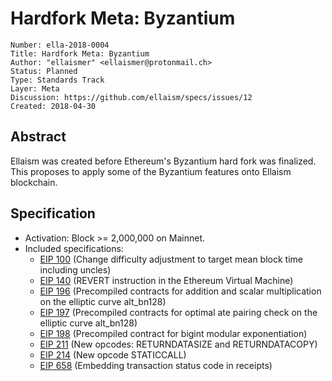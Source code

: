 # Hardfork Meta: Byzantium

    Number: ella-2018-0004
    Title: Hardfork Meta: Byzantium
    Author: "ellaismer" <ellaismer@protonmail.ch>
    Status: Planned
    Type: Standards Track
    Layer: Meta
    Discussion: https://github.com/ellaism/specs/issues/12
    Created: 2018-04-30

## Abstract

Ellaism was created before Ethereum's Byzantium hard fork was finalized. This proposes to apply some of the Byzantium features onto Ellaism blockchain.

## Specification

* Activation: Block >= 2,000,000 on Mainnet.
* Included specifications:
  * [EIP 100](http://eips.ethereum.org/EIPS/eip-100) (Change difficulty adjustment to target mean block time including uncles)
  * [EIP 140](http://eips.ethereum.org/EIPS/eip-140) (REVERT instruction in the Ethereum Virtual Machine)
  * [EIP 196](http://eips.ethereum.org/EIPS/eip-196) (Precompiled contracts for addition and scalar multiplication on the elliptic curve alt_bn128)
  * [EIP 197](http://eips.ethereum.org/EIPS/eip-197) (Precompiled contracts for optimal ate pairing check on the elliptic curve alt_bn128)
  * [EIP 198](http://eips.ethereum.org/EIPS/eip-198) (Precompiled contract for bigint modular exponentiation)
  * [EIP 211](http://eips.ethereum.org/EIPS/eip-211) (New opcodes: RETURNDATASIZE and RETURNDATACOPY)
  * [EIP 214](http://eips.ethereum.org/EIPS/eip-214) (New opcode STATICCALL)
  * [EIP 658](http://eips.ethereum.org/EIPS/eip-658) (Embedding transaction status code in receipts)
